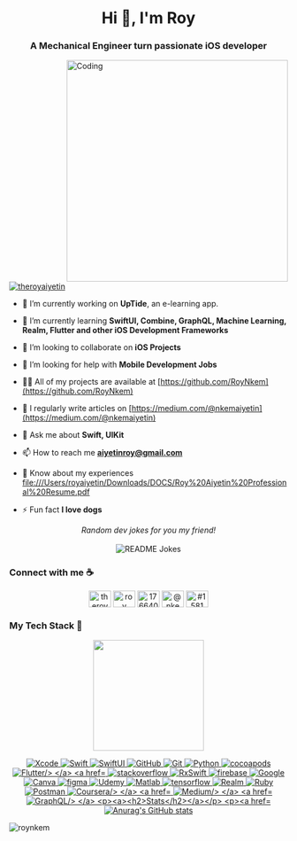 <h1 align="center">Hi 👋, I'm Roy</h1>
<h3 align="center">A Mechanical Engineer turn passionate iOS developer</h3>

<img align="right" alt="Coding" width="400" src="https://cdn.dribbble.com/users/1162077/screenshots/3848914/programmer.gif">

<p align="left"> <a href="https://twitter.com/theroyaiyetin" target="blank"><img src="https://img.shields.io/twitter/follow/theroyaiyetin?logo=twitter&style=for-the-badge" alt="theroyaiyetin" /></a> </p>

- 🔭 I’m currently working on **UpTide**, an e-learning app.

- 🌱 I’m currently learning **SwiftUI, Combine, GraphQL, Machine Learning, Realm, Flutter and other iOS Development Frameworks**

- 👯 I’m looking to collaborate on **iOS Projects**

- 🤝 I’m looking for help with **Mobile Development Jobs**

- 👨‍💻 All of my projects are available at [https://github.com/RoyNkem](https://github.com/RoyNkem)

- 📝 I regularly write articles on [https://medium.com/@nkemaiyetin](https://medium.com/@nkemaiyetin)

- 💬 Ask me about **Swift, UIKit**

- 📫 How to reach me **aiyetinroy@gmail.com**

- 📄 Know about my experiences [file:///Users/royaiyetin/Downloads/DOCS/Roy%20Aiyetin%20Professional%20Resume.pdf](https://drive.google.com/file/d/1EcejAi9efQ5rCgIRF5s6NaTQUFzwIy9E/view?usp=sharing)

- ⚡ Fun fact **I love dogs**

<div align="center"> 
<i>Random dev jokes for you my friend!</i></br></br>
<img align="center" src="https://readme-jokes.vercel.app/api?bgColor=%23073b4c&textColor=%2306d6a0&aColor=%2306d6a0&borderColor=%2306d6a0" alt="README Jokes">
</div>

### Connect with me  :coffee:
<p align="center">
<a href="https://twitter.com/theroyaiyetin" target="blank"><img align="center" src="https://raw.githubusercontent.com/rahuldkjain/github-profile-readme-generator/master/src/images/icons/Social/twitter.svg" alt="theroyaiyetin" height="30" width="40" /></a>
<a href="https://linkedin.com/in/roy aiyetin" target="blank"><img align="center" src="https://raw.githubusercontent.com/rahuldkjain/github-profile-readme-generator/master/src/images/icons/Social/linked-in-alt.svg" alt="roy aiyetin" height="30" width="40" /></a>
<a href="https://stackoverflow.com/users/17664098" target="blank"><img align="center" src="https://raw.githubusercontent.com/rahuldkjain/github-profile-readme-generator/master/src/images/icons/Social/stack-overflow.svg" alt="17664098" height="30" width="40" /></a>
<a href="https://medium.com/@nkemaiyetin" target="blank"><img align="center" src="https://raw.githubusercontent.com/rahuldkjain/github-profile-readme-generator/master/src/images/icons/Social/medium.svg" alt="@nkemaiyetin" height="30" width="40" /></a>
<a href="https://discord.gg/#1581" target="blank"><img align="center" src="https://raw.githubusercontent.com/rahuldkjain/github-profile-readme-generator/master/src/images/icons/Social/discord.svg" alt="#1581" height="30" width="40" /></a>
</p>


<h3 align="left">My Tech Stack 🧰<br></h3>
<p align='center'>
<img src="https://media.giphy.com/media/TEnXkcsHrP4YedChhA/giphy.gif" width="200" height="200" frameBorder="0" class="giphy-embed" allowFullScreen></img></p>
<p align="center"> 
<a href="https://developer.apple.com/xcode/" target="_blank"> <img src="https://img.shields.io/badge/Xcode-1882e8?style=for-the-badge&logo=Xcode&logoColor=white" alt="Xcode"/> </a> 
<a href="https://developer.apple.com/swift/" target="_blank"> <img src="https://img.shields.io/badge/Swift-f15139?style=for-the-badge&logo=Swift&logoColor=white" alt="Swift"/> </a> 
<a href="https://developer.apple.com/xcode/swiftui/" target="_blank"> <img src="https://img.shields.io/badge/SwiftUI-006cbc?style=for-the-badge&logo=Swift&logoColor=white" alt="SwiftUI"/> </a> 
<a href="https://github.com/" target="_blank"> <img src="https://img.shields.io/badge/GitHub-100000?style=for-the-badge&logo=github&logoColor=white" alt="GitHub"/> 
<a href="https://git-scm.com/" target="_blank"> <img src="https://img.shields.io/badge/GIT-E44C30?style=for-the-badge&logo=git&logoColor=white" alt="Git"/> </a> 
<a href="https://www.python.org" target="_blank"> <img src="https://img.shields.io/badge/Python-4887ba?style=for-the-badge&logo=python&logoColor=darkgreen" alt="Python"/> </a>
<a href="https://cocoapods.org" target="_blank"> <img src="https://img.shields.io/badge/cocoapods-fa2b01?style=for-the-badge&logo=cocoapods&logoColor=white" alt="cocoapods"/> </a>
<a href="https://flutter.dev/brand" target="_blank"> <img src="https://img.shields.io/badge/Flutter-0b6db0?style=for-the-badge&logo=Flutter&logoColor=white" alt="Flutter/> </a>
<a href="https://stackoverflow.com" target="_blank"> <img src="https://img.shields.io/badge/stackoverflow-f58023?style=for-the-badge&logo=stackoverflow&logoColor=white" alt="stackoverflow"/> </a>
<a href="https://github.com/ReactiveX/RxSwift" target="_blank"> <img src="https://img.shields.io/badge/RxSwift-ff4db3?style=for-the-badge&logo=RxSwift&logoColor=white" alt="RxSwift"/> </a>
<a href="https://firebase.google.com/" target="_blank"> <img src="https://img.shields.io/badge/firebase-fecc2f?style=for-the-badge&logo=firebase&logoColor=orange" alt="firebase"/> </a> 
<a href="https://www.google.com" target="_blank"> <img src="https://img.shields.io/badge/Google-4286f5?style=for-the-badge&logo=Google&logoColor=white" alt="Google"/> </a> 
<a href="https://www.canva.com/features/free-icons/" target="_blank"> <img src="https://img.shields.io/badge/Canva-5d4de3?&style=for-the-badge&logo=Canva&logoColor=white " alt="Canva"/> </a> 
<a href="https://www.figma.com/" target="_blank"> <img src="https://img.shields.io/badge/Figma-13c6c0?style=for-the-badge&logo=figma&logoColor=blue " alt="figma"/> </a>  
<a href="https://www.udemy.com" target="_blank"> <img src="https://img.shields.io/badge/Udemy-be32f5?style=for-the-badge&logo=Udemy&logoColor=black " alt="Udemy"/> </a> 
<a href="https://www.mathworks.com/" target="_blank"> <img src="https://img.shields.io/badge/Matlab-469b9a?style=for-the-badge&logo=mathwork&logoColor=white " alt="Matlab"/> </a> 
<a href="https://www.tensorflow.org" target="_blank"> <img src="https://img.shields.io/badge/TensorFlow-FF6F00?style=for-the-badge&logo=TensorFlow&logoColor=white" alt="tensorflow"/> </a>
<a href="https://www.ruby-lang.org/en/" target="_blank"> <img src="https://img.shields.io/badge/Ruby-971201?style=for-the-badge&logo=Ruby&logoColor=white" alt="Realm"/> </a>
<a href="https://realm.io/" target="_blank"> <img src="https://img.shields.io/badge/Realm-9a50a5?style=for-the-badge&logo=Realm&logoColor=white" alt="Ruby"/> </a>
<a href="https://postman.com" target="_blank"> <img src="https://img.shields.io/badge/Postman-ee5c25?style=for-the-badge&logo=Postman&logoColor=white" alt="Postman"/> </a>
<a href="https://www.coursera.org/" target="_blank"> <img src="https://img.shields.io/badge/Coursera-0055d2?style=for-the-badge&logo=Coursera&logoColor=white" alt="Coursera/> </a>
<a href="https://medium.com" target="_blank"> <img src="https://img.shields.io/badge/Medium-000000?style=for-the-badge&logo=Medium&logoColor=white" alt="Medium/> </a>
<a href="https://graphql.org" target="_blank"> <img src="https://img.shields.io/badge/GraphQL-e435aa?style=for-the-badge&logo=GraphQL&logoColor=white" alt="GraphQL/> </a>

<a><h2>Stats</h2></a>

[![Anurag's GitHub stats](https://github-readme-stats.vercel.app/api?username=roynkem&show_icons=true=true&theme=radical&hide=contribs)](https://github.com/anuraghazra/github-readme-stats)

  
<p><img align="center" src="https://github-readme-stats.vercel.app/api/top-langs?username=roynkem&show_icons=true&locale=en&layout=compact" alt="roynkem" /></p>
